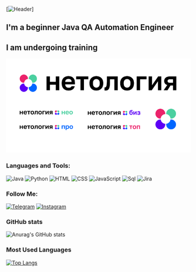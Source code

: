 [![Header](https://github.com/Aleks4404/Aleks4404/blob/main/assets/outputFfree.gif)]

## I'm a beginner Java QA Automation Engineer

## I am undergoing training
[![Header](https://github.com/Aleks4404/Aleks4404/blob/main/assets/Netology.png)](https://netology.ru/)

### Languages and Tools:
![Java](https://img.shields.io/badge/-Java-090909?style=for-the-badge&logo=java&logoColor=47C5FB)
![Python](https://img.shields.io/badge/-Python-090909?style=for-the-badge&logo=python&logoColor=097CDB)
![HTML](https://img.shields.io/badge/-HTML-090909?style=for-the-badge&logo=html&logoColor=F8C52C)
![CSS](https://img.shields.io/badge/-CSS-090909?style=for-the-badge&logo=css&logoColor=F88C00)
![JavaScript](https://img.shields.io/badge/-JavaScript-090909?style=for-the-badge&logo=JavaScript&logoColor=E9D54D)
![Sql](https://img.shields.io/badge/-Sql-090909?style=for-the-badge&logo=mysql&logoColor=00648B)
![Jira](https://img.shields.io/badge/-Sql-090909?style=for-the-badge&logo=mysql&logoColor=00648B)

### Follow Me:
[![Telegram](https://img.shields.io/badge/-Telegram-090909?style=for-the-badge&logo=telegram&logoColor=27A0D9)](https://t.me/Aleksey_QA_Engineer_Automation)
[![Instagram](https://img.shields.io/badge/-Instagram-090909?style=for-the-badge&logo=instagram&logoColor=B4068E)](https://www.instagram.com/aleksey_junior_qa_engineer)
 
### GitHub stats
![Anurag's GitHub stats](https://github-readme-stats.vercel.app/api?username=Aleks4404&show_icons=true&theme=radical)

### Most Used Languages
[![Top Langs](https://github-readme-stats.vercel.app/api/top-langs/?username=Aleks4404)](https://github.com/anuraghazra/github-readme-stats)

<img src="https://u.netology.ngcdn.ru/backend/uploads/page_assets/images/file/461/Jira_Software-blue.svg" class="shared-landing-ui-kit-components-Icon-icon-module__root--DZhgA shared-landing-ui-kit-components-Resume-resume-module__technologyIcon--2zDa4" title="">


